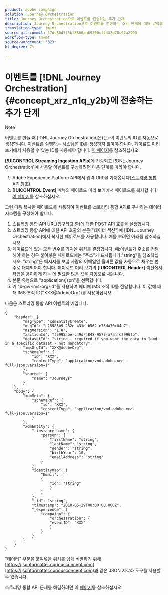 ```yaml
---
product: adobe campaign
solution: Journey Orchestration
title: Journey Orchestration으로 이벤트를 전송하는 추가 단계
description: Journey Orchestration으로 이벤트를 전송하는 추가 단계에 대해 알아봅니다.
translation-type: tm+mt
source-git-commit: 57dc86d775bf8860aa09300cf2432d70c62a2993
workflow-type: tm+mt
source-wordcount: '323'
ht-degree: 7%

---
```




# 이벤트를 [!DNL Journey Orchestration] {#concept_xrz_n1q_y2b}에 전송하는 추가 단계

>[!NOTE]
>
>이벤트를 만들 때 [!DNL Journey Orchestration]은(는) 이 이벤트의 ID를 자동으로 생성합니다. 이벤트를 실행하는 시스템은 ID를 생성하지 않아야 합니다. 페이로드 미리 보기에서 사용할 수 있는 ID를 사용해야 합니다. [이 페이지](../event/previewing-the-payload.md)를 참조하십시오.

**[!UICONTROL Streaming Ingestion APIs]**&#x200B;에 전송되고 [!DNL Journey Orchestration]에 사용할 이벤트를 구성하려면 다음 단계를 따라야 합니다.

1. Adobe Experience Platform API에서 입력 URL을 가져옵니다([스트리밍 통합 API](https://docs.adobe.com/content/help/ko-KR/experience-platform/ingestion/streaming/overview.html) 참조).
1. **[!UICONTROL Event]** 메뉴의 페이로드 미리 보기에서 페이로드를 복사합니다. [이 페이지](../event/defining-the-payload-fields.md)를 참조하십시오.

그런 다음 복사한 페이로드를 사용하여 이벤트를 스트리밍 통합 API로 푸시하는 데이터 시스템을 구성해야 합니다.

1. 스트리밍 통합 API URL(입구라고 함)에 대한 POST API 호출을 설정합니다.
1. 스트리밍 통합 API에 대한 API 호출의 본문(&quot;데이터 섹션&quot;)에 [!DNL Journey Orchestration]에서 복사한 페이로드를 사용합니다. 예를 보려면 아래를 참조하십시오.
1. 페이로드에 있는 모든 변수를 가져올 위치를 결정합니다. 예:이벤트가 주소를 전달해야 하는 경우 붙여넣은 페이로드에는 &quot;주소&quot;가 표시됩니다.&quot;string&quot;을 참조하십시오. &quot;string&quot;은 메시지를 보낼 사람의 이메일인 올바른 값을 자동으로 채우는 변수로 대체되어야 합니다. 페이로드 미리 보기의 **[!UICONTROL Header]** 섹션에서 작업을 용이하게 하는 데 필요한 많은 값을 자동으로 채웁니다.
1. 본문 유형으로 &quot;application/json&quot;을 선택합니다.
1. 키 &quot;x-gw-ims-org-id&quot;를 사용하여 헤더에 IMS 조직 ID를 전달합니다. 이 값에 대해 IMS 조직 ID(&quot;XXX@AdobeOrg&quot;)를 사용하십시오.

다음은 스트리밍 통합 API 이벤트의 예입니다.

```
{
    "header": {
        "msgType": "xdmEntityCreate",
        "msgId": "c25585b9-252e-431d-b562-e73da70c04e7",
        "msgVersion": "1.0",
        "xactionId": "f5995abe-c49d-4848-9577-a7a4fc2996fb",
        "datasetId": "string - required if you want the data to land in a specific dataset - not mandatory",
        "imsOrgId": "XXX@AdobeOrg",
        "schemaRef": {
            "id": "XXX",
            "contentType": "application/vnd.adobe.xed-full+json;version=1"
        },
        "source": {
            "name": "Journeys"
        }
    },
    "body": {
        "xdmMeta": {
            "schemaRef": {
                "id": "XXX",
                "contentType": "application/vnd.adobe.xed-full+json;version=1"
            }
        },
        "xdmEntity": {
            "_instance_name": {
                "person": {
                    "firstName": "string",
                    "lastName": "string",
                    "gender": "string",
                    "birthYear": 10,
                    "emailAddress": "string"
                }
            },
            "identityMap": {
                "Email": [
                {
                    "id": "string"
                    }
                ]
            },
            "_id": "string",
            "timestamp": "2018-05-29T00:00:00.000Z",
            "_experience": {
                "campaign": {
                    "orchestration": {
                    "eventID": "XXX"
                    }
                }
            }
        }
    }
}
```

&quot;데이터&quot; 부분을 붙여넣을 위치를 쉽게 식별하기 위해 [https://jsonformatter.curiousconcept.com](https://jsonformatter.curiousconcept.com)과 같은 JSON 시각화 도구를 사용할 수 있습니다.

스트리밍 통합 API 문제를 해결하려면 이 [페이지](https://docs.adobe.com/content/help/ko-KR/experience-platform/ingestion/streaming/troubleshooting.html)를 참조하십시오.
